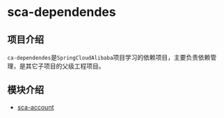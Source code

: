 # sca-dependendes
## 项目介绍
`ca-dependendes`是`SpringCloudAlibaba`项目学习的依赖项目，主要负责依赖管理，是其它子项目的父级工程项目。

## 模块介绍

- [sca-account](./sca-account/README.md)



